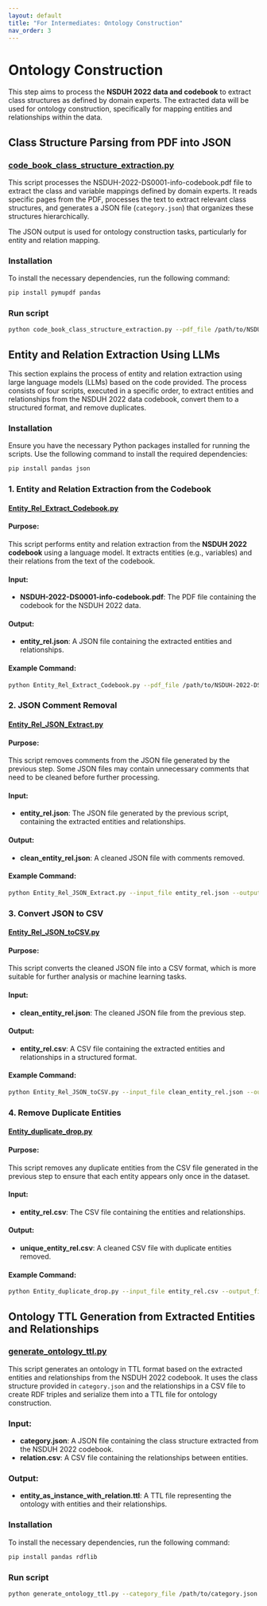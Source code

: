 ```yaml
---
layout: default
title: "For Intermediates: Ontology Construction"
nav_order: 3
---
```


# Ontology Construction

This step aims to process the **NSDUH 2022 data and codebook** to extract class structures as defined by domain experts. The extracted data will be used for ontology construction, specifically for mapping entities and relationships within the data.



## Class Structure Parsing from PDF into JSON

### [code_book_class_structure_extraction.py](https://github.com/SAIL-UA/OKN/blob/main/ontology/code_book_class_structure_extraction.py)

This script processes the NSDUH-2022-DS0001-info-codebook.pdf file to extract the class and variable mappings defined by domain experts. It reads specific pages from the PDF, processes the text to extract relevant class structures, and generates a JSON file (`category.json`) that organizes these structures hierarchically.

The JSON output is used for ontology construction tasks, particularly for entity and relation mapping.

### Installation

To install the necessary dependencies, run the following command:

```bash
pip install pymupdf pandas
```

### Run script

```bash
python code_book_class_structure_extraction.py --pdf_file /path/to/NSDUH-2022-DS0001-info-codebook.pdf
```

## Entity and Relation Extraction Using LLMs

This section explains the process of entity and relation extraction using large language models (LLMs) based on the code provided. The process consists of four scripts, executed in a specific order, to extract entities and relationships from the NSDUH 2022 data codebook, convert them to a structured format, and remove duplicates.

### Installation

Ensure you have the necessary Python packages installed for running the scripts. Use the following command to install the required dependencies:

```bash
pip install pandas json
```

### 1. Entity and Relation Extraction from the Codebook

#### [Entity_Rel_Extract_Codebook.py](https://github.com/your-repo/Entity_Rel_Extract_Codebook.py)

#### Purpose:
This script performs entity and relation extraction from the **NSDUH 2022 codebook** using a language model. It extracts entities (e.g., variables) and their relations from the text of the codebook.

#### Input:
- **NSDUH-2022-DS0001-info-codebook.pdf**: The PDF file containing the codebook for the NSDUH 2022 data.

#### Output:
- **entity_rel.json**: A JSON file containing the extracted entities and relationships.

#### Example Command:
```bash
python Entity_Rel_Extract_Codebook.py --pdf_file /path/to/NSDUH-2022-DS0001-info-codebook.pdf --output_file entity_rel.json
```

### 2. JSON Comment Removal

#### [Entity_Rel_JSON_Extract.py](https://github.com/your-repo/Entity_Rel_JSON_Extract.py)

#### Purpose:
This script removes comments from the JSON file generated by the previous step. Some JSON files may contain unnecessary comments that need to be cleaned before further processing.

#### Input:
- **entity_rel.json**: The JSON file generated by the previous script, containing the extracted entities and relationships.

#### Output:
- **clean_entity_rel.json**: A cleaned JSON file with comments removed.

#### Example Command:
```bash
python Entity_Rel_JSON_Extract.py --input_file entity_rel.json --output_file clean_entity_rel.json
```

### 3. Convert JSON to CSV

#### [Entity_Rel_JSON_toCSV.py](https://github.com/your-repo/Entity_Rel_JSON_toCSV.py)

#### Purpose:
This script converts the cleaned JSON file into a CSV format, which is more suitable for further analysis or machine learning tasks.

#### Input:
- **clean_entity_rel.json**: The cleaned JSON file from the previous step.

#### Output:
- **entity_rel.csv**: A CSV file containing the extracted entities and relationships in a structured format.

#### Example Command:
```bash
python Entity_Rel_JSON_toCSV.py --input_file clean_entity_rel.json --output_file entity_rel.csv
```

### 4. Remove Duplicate Entities

#### [Entity_duplicate_drop.py](https://github.com/your-repo/Entity_duplicate_drop.py)

#### Purpose:
This script removes any duplicate entities from the CSV file generated in the previous step to ensure that each entity appears only once in the dataset.

#### Input:
- **entity_rel.csv**: The CSV file containing the entities and relationships.

#### Output:
- **unique_entity_rel.csv**: A cleaned CSV file with duplicate entities removed.

#### Example Command:
```bash
python Entity_duplicate_drop.py --input_file entity_rel.csv --output_file unique_entity_rel.csv
```

## Ontology TTL Generation from Extracted Entities and Relationships

### [generate_ontology_ttl.py](https://github.com/SAIL-UA/OKN/blob/main/ontology/generate_ontology_ttl.py)

This script generates an ontology in TTL format based on the extracted entities and relationships from the NSDUH 2022 codebook. It uses the class structure provided in `category.json` and the relationships in a CSV file to create RDF triples and serialize them into a TTL file for ontology construction.

### Input:
- **category.json**: A JSON file containing the class structure extracted from the NSDUH 2022 codebook.
- **relation.csv**: A CSV file containing the relationships between entities.

### Output:
- **entity_as_instance_with_relation.ttl**: A TTL file representing the ontology with entities and their relationships.

### Installation

To install the necessary dependencies, run the following command:

```bash
pip install pandas rdflib
```

### Run script

```bash
python generate_ontology_ttl.py --category_file /path/to/category.json --relation_csv /path/to/relation.csv --output_file /path/to/output.ttl
```
